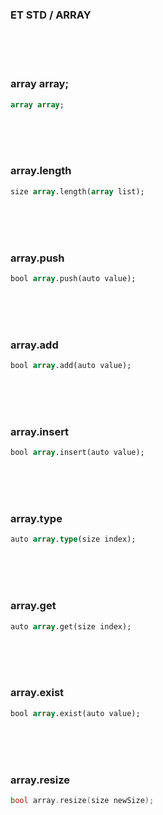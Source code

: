 ### ET STD / ARRAY 

<br>
<br>
<br>

### array array;
 
```pascal  
array array;
```

<br>
<br>
<br>

### array.length

```pascal
size array.length(array list);
```

<br>
<br>
<br>

### array.push

```pascal
bool array.push(auto value);
```

<br>
<br>
<br>

### array.add

```pascal
bool array.add(auto value);
```

<br>
<br>
<br>

### array.insert

```pascal
bool array.insert(auto value);
```

<br>
<br>
<br>

### array.type

```pascal
auto array.type(size index);
```

<br>
<br>
<br>

### array.get

```pascal
auto array.get(size index);
```

<br>
<br>
<br>

### array.exist

```pascal 
bool array.exist(auto value);
```

<br>
<br>
<br>

### array.resize

```c
bool array.resize(size newSize);
```

<br>
<br>
<br>

